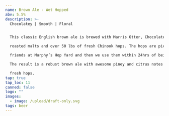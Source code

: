 ```yaml
---
name: Brown Ale - Wet Hopped
abv: 5.5%
description: >-
  Chocolatey | Smooth | Floral


  This classic English brown ale is brewed with Marris Otter, Chocolate malt and

  roasted malts and over 50 lbs of fresh Chinook hops. The hops are picked by our

  friends at Murphy’s Hop Yard and then we use them within 24hrs of being picked.

  The result is a robust brown ale with awesome piney and citrus notes from the

  fresh hops.
tap: true
tap_loc: 11
canned: false
logo: ""
images:
  - image: /upload/draft-only.svg
tags: beer
---
```

